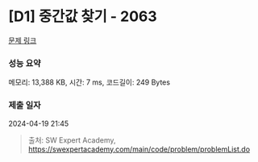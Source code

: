 # [D1] 중간값 찾기 - 2063 

[문제 링크](https://swexpertacademy.com/main/code/problem/problemDetail.do?contestProbId=AV5QPsXKA2UDFAUq) 

### 성능 요약

메모리: 13,388 KB, 시간: 7 ms, 코드길이: 249 Bytes

### 제출 일자

2024-04-19 21:45



> 출처: SW Expert Academy, https://swexpertacademy.com/main/code/problem/problemList.do